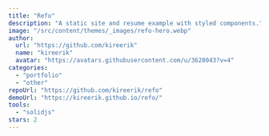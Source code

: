 ```yaml
---
title: "Refo"
description: "A static site and resume example with styled components."
image: "/src/content/themes/_images/refo-hero.webp"
author:
  url: "https://github.com/kireerik"
  name: "kireerik"
  avatar: "https://avatars.githubusercontent.com/u/3628043?v=4"
categories:
  - "portfolio"
  - "other"
repoUrl: "https://github.com/kireerik/refo"
demoUrl: "https://kireerik.github.io/refo/"
tools:
  - "solidjs"
stars: 2
---
```

